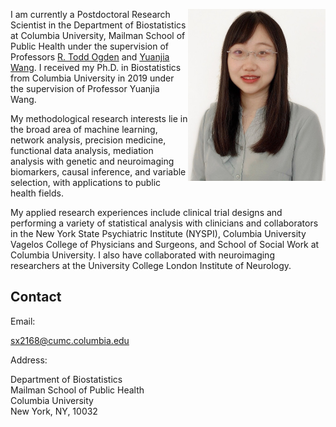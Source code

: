 <img align="right" src="assets/img/bio-photo.jpg" width="220" height="275"> I am currently a Postdoctoral Research Scientist in the Department of Biostatistics at Columbia University, Mailman School of Public Health under the supervision of Professors [R. Todd Ogden](https://www.publichealth.columbia.edu/people/our-faculty/to166) and [Yuanjia Wang](https://blogs.cuit.columbia.edu/yw2016/). I received my Ph.D. in Biostatistics from Columbia University in 2019 under the supervision of Professor Yuanjia Wang.

My methodological research interests lie in the broad area of machine learning, network analysis, precision medicine, functional data analysis, mediation analysis with genetic and neuroimaging biomarkers, causal inference, and variable selection, with applications to public health fields. 

My applied research experiences include clinical trial designs and performing a variety of statistical analysis with clinicians and collaborators in the New York State Psychiatric Institute (NYSPI), Columbia University Vagelos College of Physicians and Surgeons, and School of Social Work at Columbia University. I also have collaborated with neuroimaging researchers at the University College London Institute of Neurology. 

## Contact

Email: 

sx2168@cumc.columbia.edu

Address:

Department of Biostatistics<br/> 
Mailman School of Public Health<br/> 
Columbia University<br/> 
New York, NY, 10032
